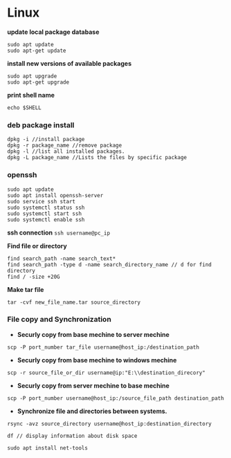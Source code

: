 #  Linux
**update local package database**
```
sudo apt update
sudo apt-get update
```
**install new versions of available packages**
```
sudo apt upgrade
sudo apt-get upgrade
```


**print shell name**
```
echo $SHELL
```

### deb package install
```
dpkg -i //install package
dpkg -r package_name //remove package
dpkg -l //list all installed packages.
dpkg -L package_name //Lists the files by specific package
```


### openssh
```
sudo apt update
sudo apt install openssh-server
sudo service ssh start
sudo systemctl status ssh
sudo systemctl start ssh
sudo systemctl enable ssh
```
**ssh connection** 
`ssh username@pc_ip`

**Find file or directory**
```
find search_path -name search_text*
find search_path -type d -name search_directory_name // d for find directory
find / -size +20G
```

**Make tar file**
```
tar -cvf new_file_name.tar source_directory
```

### File copy and Synchronization
- **Securly copy from base mechine to server mechine** 
```
scp -P port_number tar_file username@host_ip:/destination_path
```
- **Securly copy from base mechine to windows mechine** 
```
scp -r source_file_or_dir username@ip:"E:\\destination_direcory"
```

- **Securly copy from server mechine to base mechine**
```
scp -P port_number username@host_ip:/source_file_path destination_path
```
- **Synchronize file and directories between systems.**
```
rsync -avz source_directory username@host_ip:destination_directory
```

```
df // display information about disk space
```

```
sudo apt install net-tools
```